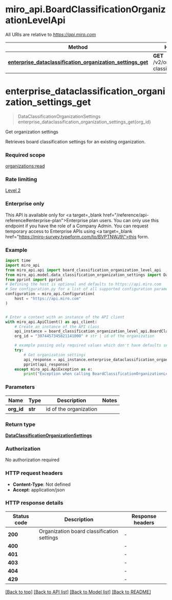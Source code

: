 # miro_api.BoardClassificationOrganizationLevelApi

All URIs are relative to *https://api.miro.com*

Method | HTTP request | Description
------------- | ------------- | -------------
[**enterprise_dataclassification_organization_settings_get**](BoardClassificationOrganizationLevelApi.md#enterprise_dataclassification_organization_settings_get) | **GET** /v2/orgs/{org_id}/data-classification-settings | Get organization settings


# **enterprise_dataclassification_organization_settings_get**
> DataClassificationOrganizationSettings enterprise_dataclassification_organization_settings_get(org_id)

Get organization settings

Retrieves board classification settings for an existing organization.<br/><h3>Required scope</h3> <a target=_blank href=https://developers.miro.com/reference/scopes>organizations:read</a> <br/><h3>Rate limiting</h3> <a target=_blank href=https://developers.miro.com/reference/ratelimiting>Level 2</a> <br/><h3>Enterprise only</h3> <p>This API is available only for <a target=_blank href=\"/reference/api-reference#enterprise-plan\">Enterprise plan</a> users. You can only use this endpoint if you have the role of a Company Admin. You can request temporary access to Enterprise APIs using <a target=_blank href=\"https://miro-survey.typeform.com/to/BVPTNWJ9\">this form</a>.</p>

### Example


```python
import time
import miro_api
from miro_api.api import board_classification_organization_level_api
from miro_api.model.data_classification_organization_settings import DataClassificationOrganizationSettings
from pprint import pprint
# Defining the host is optional and defaults to https://api.miro.com
# See configuration.py for a list of all supported configuration parameters.
configuration = miro_api.Configuration(
    host = "https://api.miro.com"
)


# Enter a context with an instance of the API client
with miro_api.ApiClient() as api_client:
    # Create an instance of the API class
    api_instance = board_classification_organization_level_api.BoardClassificationOrganizationLevelApi(api_client)
    org_id = "3074457345821141000" # str | id of the organization

    # example passing only required values which don't have defaults set
    try:
        # Get organization settings
        api_response = api_instance.enterprise_dataclassification_organization_settings_get(org_id)
        pprint(api_response)
    except miro_api.ApiException as e:
        print("Exception when calling BoardClassificationOrganizationLevelApi->enterprise_dataclassification_organization_settings_get: %s\n" % e)
```


### Parameters

Name | Type | Description  | Notes
------------- | ------------- | ------------- | -------------
 **org_id** | **str**| id of the organization |

### Return type

[**DataClassificationOrganizationSettings**](DataClassificationOrganizationSettings.md)

### Authorization

No authorization required

### HTTP request headers

 - **Content-Type**: Not defined
 - **Accept**: application/json


### HTTP response details

| Status code | Description | Response headers |
|-------------|-------------|------------------|
**200** | Organization board classification settings |  -  |
**400** |  |  -  |
**401** |  |  -  |
**403** |  |  -  |
**404** |  |  -  |
**429** |  |  -  |

[[Back to top]](#) [[Back to API list]](../README.md#documentation-for-api-endpoints) [[Back to Model list]](../README.md#documentation-for-models) [[Back to README]](../README.md)

